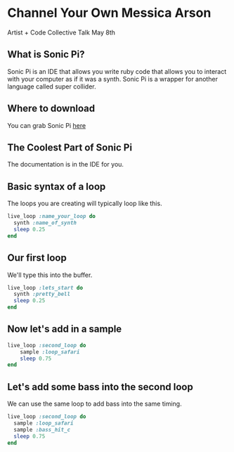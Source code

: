 # Channel Your Own Messica Arson
Artist + Code Collective Talk May 8th

## What is Sonic Pi?
Sonic Pi is an IDE that allows you write ruby code that allows you to interact with your computer as if it was a synth. Sonic Pi is a wrapper for another language called super collider.

## Where to download
You can grab Sonic Pi [here](https://sonic-pi.net/)

## The Coolest Part of Sonic Pi
The documentation is in the IDE for you.

## Basic syntax of a loop
The loops you are creating will typically loop like this.

```ruby
live_loop :name_your_loop do
  synth :name_of_synth
  sleep 0.25
end
```

## Our first loop
We'll type this into the buffer.
```ruby
live_loop :lets_start do
  synth :pretty_bell
  sleep 0.25
end
```

## Now let's add in a sample
```ruby
live_loop :second_loop do
    sample :loop_safari
    sleep 0.75
end
```

## Let's add some bass into the second loop
We can use the same loop to add bass into the same timing.
```ruby
live_loop :second_loop do
  sample :loop_safari
  sample :bass_hit_c
  sleep 0.75
end
```
